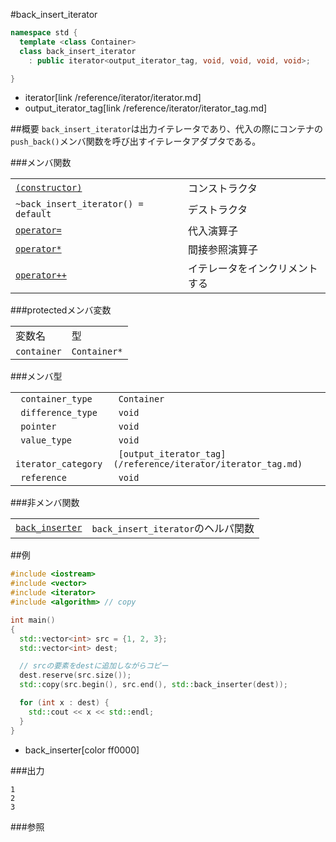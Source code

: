 #back_insert_iterator
```cpp
namespace std {
  template <class Container>
  class back_insert_iterator
    : public iterator<output_iterator_tag, void, void, void, void>;

}
```
* iterator[link /reference/iterator/iterator.md]
* output_iterator_tag[link /reference/iterator/iterator_tag.md]

##概要
`back_insert_iterator`は出力イテレータであり、代入の際にコンテナの`push_back()`メンバ関数を呼び出すイテレータアダプタである。

###メンバ関数

| | |
|----------------------------------------------------------------------------------------------------------------------------------------------|-----------------------------------------------|
| [`(constructor)`](./back_insert_iterator/back_insert_iterator.md) | コンストラクタ |
| `~back_insert_iterator() = default` | デストラクタ |
| [`operator=`](./back_insert_iterator/op_assign.md) | 代入演算子 |
| [`operator*`](./back_insert_iterator/op_deref.md) | 間接参照演算子 |
| [`operator++`](./back_insert_iterator/op_increment.md) | イテレータをインクリメントする |

###protectedメンバ変数

| | |
|------------------------|-------------------------|
| 変数名 | 型 |
| `container` | `Container*` |

###メンバ型

| | |
|--------------------------------|-----------------------------------------------------------------------------------------------------------------------|
|` container_type` |` Container` |
|` difference_type` |` void` |
|` pointer` |` void` |
|` value_type` |` void` |
|` iterator_category` |` [output_iterator_tag](/reference/iterator/iterator_tag.md)` |
|` reference` |` void` |

###非メンバ関数

| | |
|---------------------------------------------------------------------------------------------------------------------------------------|-----------------------------------------------------|
| [`back_inserter`](./back_insert_iterator/back_inserter.md) | `back_insert_iterator`のヘルパ関数 |


##例
```cpp
#include <iostream>
#include <vector>
#include <iterator>
#include <algorithm> // copy

int main()
{
  std::vector<int> src = {1, 2, 3};
  std::vector<int> dest;

  // srcの要素をdestに追加しながらコピー
  dest.reserve(src.size());
  std::copy(src.begin(), src.end(), std::back_inserter(dest));

  for (int x : dest) {
    std::cout << x << std::endl;
  }
}
```
* back_inserter[color ff0000]

###出力
```
1
2
3
```

###参照

